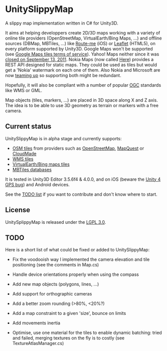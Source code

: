 UnitySlippyMap
==============

A slippy map implementation written in C# for Unity3D.

It aims at helping developpers create 2D/3D maps working with a variety of online tile providers (OpenStreetMap, VirtualEarth/Bing Maps, ...) and offline sources (DBMap, MBTiles, ...) like [Route-me](https://github.com/route-me/route-me) (iOS) or [Leaflet](http://leaflet.cloudmade.com/) (HTML5), on every platform supported by Unity3D.
Google Maps won't be supported (see [Google Maps tiles terms of service](https://developers.google.com/maps/faq#tos_tiles)).
Yahoo! Maps neither since it was [closed on September 13, 2011](http://developer.yahoo.com/blogs/ydn/posts/2011/06/yahoo-maps-apis-service-closure-announcement-new-maps-offerings-coming-soon/).
Nokia Maps (now called [Here](http://developer.here.net/)) provides a REST API designed for static maps. They could be used as tiles but would get a 'Nokia' watermark on each one of them. Also Nokia and Microsoft are now [teaming up](http://www.microsoft.com/en-us/news/download/presskits/bing/docs/MSBingMapsFS.docx) so supporting both might be redundant.

Hopefully, it will also be compliant with a number of popular [OGC](http://www.opengeospatial.org/) standards like WMS or GML.

Map objects (tiles, markers, ...) are placed in 3D space along X and Z axis. The idea is to be able to use 3D geometry as terrain or markers with a free camera.

Current status
--------------

UnitySlippyMap is in alpha stage and currently supports:
  * [OSM tiles](http://wiki.openstreetmap.org/wiki/Slippy_map_tilenames) from providers such as [OpenStreetMap](http://www.openstreetmap.org/), [MapQuest](http://www.mapquest.com/) or [CloudMade](http://cloudmade.com/)
  * [WMS tiles](http://en.wikipedia.org/wiki/Web_Map_Service)
  * [VirtualEarth/Bing maps tiles](http://www.microsoft.com/maps/)
  * [MBTiles databases](http://mapbox.com/developers/mbtiles/)

It is tested in Unity3D Editor 3.5.6f4 & 4.0.0, and on iOS (beware the [Unity 4 GPS bug](http://forum.unity3d.com/threads/159257-Unity-4.0-iOS-GPS-Fix)) and Android devices.

See the [TODO list](/jderrough/UnitySlippyMap#todo) if you want to contribute and don't know where to start.

License
-------

UnitySplippyMap is released under the [LGPL 3.0](http://www.gnu.org/licenses/lgpl.html).

TODO
----

Here is a short list of what could be fixed or added to UnitySlippyMap:

* Fix the voodooish way I implemented the camera elevation and tile positioning (see the comments in Map.cs)
* Handle device orientations properly when using the compass
* Add new map objects (polygons, lines, ...)
* Add support for orthographic cameras
* Add a better zoom rounding (>80%, <20%?)
* Add a map constraint to a given 'size', bounce on limits
* Add movements inertia

* Optimise, use one material for the tiles to enable dynamic batching: tried and failed, merging textures on the fly is to costly (see TextureAtlasManager.cs)
